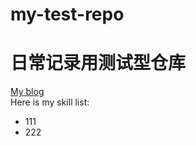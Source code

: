 # my-test-repo
# 日常记录用测试型仓库
  [My blog](http://blog.csdn.net/archiewade)<br>
    Here is my skill list:
  * 111
  * 222
